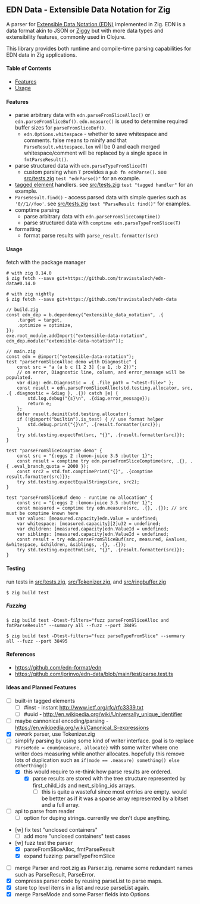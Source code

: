 ## EDN Data - Extensible Data Notation for Zig

A parser for [Extensible Data Notation (EDN)](https://github.com/edn-format/edn) implemented in Zig. EDN is a data format akin to JSON or [Ziggy](https://ziggy-lang.io/) but with more data types and extensibility features, commonly used in Clojure.

This library provides both runtime and compile-time parsing capabilities for EDN data in Zig applications.

#### Table of Contents
- [Features](#features)
- [Usage](#usage)

#### Features
* parse arbitrary data with `edn.parseFromSliceAlloc()` or `edn.parseFromSliceBuf()`.  `edn.measure()` is used to determine required buffer sizes for `parseFromSliceBuf()`.
  * `edn.Options.whitespace` - whether to save whitespace and comments.  false means to minify and that `ParseResult.whitespace.len` will be 0 and each merged whitespace/comment will be replaced by a single space in `fmtParseResult()`.
* parse structured data with `edn.parseTypeFromSlice(T)`
  * custom parsing when `T` provides a  `pub fn ednParse()`.  see [src/tests.zig](src/tests.zig) `test "ednParse()"` for an example.
* [tagged element](https://github.com/edn-format/edn#tagged-elements) handlers.  see [src/tests.zig](src/tests.zig) `test "tagged handler"` for an example.
* `ParseResult.find()` - access parsed data with simple queries such as `'0//1//foo'`.  see [src/tests.zig](src/tests.zig) `test "ParseResult find()"` for examples.
* comptime parsing
  * parse arbitrary data with `edn.parseFromSliceComptime()`
  * parse structured data with `comptime edn.parseTypeFromSlice(T)`
* formatting
  * format parse results with `parse_result.formatter(src)`

#### Usage
fetch with the package manager
```console
# with zig 0.14.0
$ zig fetch --save git+https://github.com/travisstaloch/edn-data#0.14.0
```
```console
# with zig nightly
$ zig fetch --save git+https://github.com/travisstaloch/edn-data
```
```zig
// build.zig
const edn_dep = b.dependency("extensible_data_notation", .{
    .target = target,
    .optimize = optimize,
});
exe.root_module.addImport("extensible-data-notation", edn_dep.module("extensible-data-notation"));
```
```zig
// main.zig
const edn = @import("extensible-data-notation");
test "parseFromSliceAlloc demo with Diagnostic" {
    const src = "a (a b c [1 2 3] {:a 1, :b 2})";
    // on error, Diagnostic line, column, and error_message will be populated.
    var diag: edn.Diagnostic = .{ .file_path = "<test-file>" };
    const result = edn.parseFromSliceAlloc(std.testing.allocator, src, .{ .diagnostic = &diag }, .{}) catch |e| {
        std.log.debug("{s}\n", .{diag.error_message});
        return e;
    };
    defer result.deinit(std.testing.allocator);
    if (!@import("builtin").is_test) { // use format helper
        std.debug.print("{}\n", .{result.formatter(src)});
    }
    try std.testing.expectFmt(src, "{}", .{result.formatter(src)});
}

test "parseFromSliceComptime demo" {
    const src = "{:eggs 2 :lemon-juice 3.5 :butter 1}";
    const result = comptime try edn.parseFromSliceComptime(src, .{}, .{ .eval_branch_quota = 2000 });
    const src2 = std.fmt.comptimePrint("{}", .{comptime result.formatter(src)});
    try std.testing.expectEqualStrings(src, src2);
}

test "parseFromSliceBuf demo - runtime no allocation" {
    const src = "{:eggs 2 :lemon-juice 3.5 :butter 1}";
    const measured = comptime try edn.measure(src, .{}, .{}); // src must be comptime known here
    var values: [measured.capacity]edn.Value = undefined;
    var whitespace: [measured.capacity][2]u32 = undefined;
    var children: [measured.capacity]edn.ValueId = undefined;
    var siblings: [measured.capacity]edn.ValueId = undefined;
    const result = try edn.parseFromSliceBuf(src, measured, &values, &whitespace, &children, &siblings, .{}, .{});
    try std.testing.expectFmt(src, "{}", .{result.formatter(src)});
}
```

#### Testing
run tests in [src/tests.zig](src/tests.zig), [src/Tokenizer.zig](src/Tokenizer.zig), and [src/ringbuffer.zig](src/ringbuffer.zig)
```console
$ zig build test
```

##### Fuzzing
```console
$ zig build test -Dtest-filters="fuzz parseFromSliceAlloc and fmtParseResult" --summary all --fuzz --port 38495
```
```console
$ zig build test -Dtest-filters="fuzz parseTypeFromSlice" --summary all --fuzz --port 38495
```

#### References
* https://github.com/edn-format/edn
* https://github.com/jorinvo/edn-data/blob/main/test/parse.test.ts

#### Ideas and Planned Features
- [ ] built-in tagged elements
  - [ ] #inst - instant http://www.ietf.org/rfc/rfc3339.txt
  - [ ] #uuid - http://en.wikipedia.org/wiki/Universally_unique_identifier
- [ ] maybe cannonical encoding/parsing - https://en.wikipedia.org/wiki/Canonical_S-expressions
- [x] rework parser, use Tokenizer.zig
- [ ] simplify parsing by using some kind of writer interface. goal is to replace `ParseMode = enum{measure, allocate}` with some writer where one writer does measuring while another allocates.  hopefully this remove lots of duplication such as `if(mode == .measure) something() else otherthing()`
  - [x] this would require to re-think how parse results are ordered.
    - [x] parse results are stored with the tree structure represented by first_child_ids and next_sibling_ids arrays.  
      - [ ] this is quite a wasteful since most entries are empty. would be bettter as if it was a sparse array represented by a bitset and a full array.
- [ ] api to parse from reader
  - [ ] option for duping strings.  currently we don't dupe anything.
- [w] fix test "unclosed containers"
  - [ ] add more "unclosed containers" test cases
- [w] fuzz test the parser
  - [x] parseFromSliceAlloc, fmtParseResult
  - [x] expand fuzzing: parseTypeFromSlice
- [ ] merge Parser and root.zig as Parser.zig. rename some redundant names such as ParseResult, ParseError.
- [x] compresss parser code by reusing parseList to parse maps.
- [x] store top level items in a list and reuse parseList again.
- [x] merge ParseMode and some Parser fields into Options